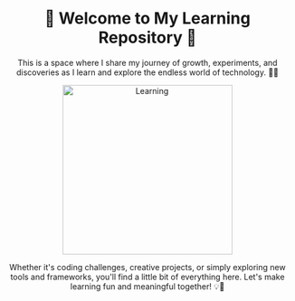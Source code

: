 <h1 align="center">🌟 Welcome to My Learning Repository 🌟</h1>

<p align="center">
  This is a space where I share my journey of growth, experiments, and discoveries as I learn and explore the endless world of technology. 🚀✨
</p>

<div align="center">
  <img src="https://media.tenor.com/x8v1oNUOmg4AAAAd/cat-book.gif" alt="Learning" width="300"/>
</div>

<p align="center">
  Whether it's coding challenges, creative projects, or simply exploring new tools and frameworks, you'll find a little bit of everything here. Let's make learning fun and meaningful together! 💡🌈
</p>
